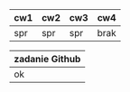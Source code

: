 | cw1 | cw2 | cw3 | cw4  |
|-----|-----|-----|------|
| spr | spr | spr | brak |

| zadanie Github |
|----------------|
| ok             |
